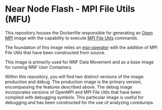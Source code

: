 # Near Node Flash - MPI File Utils (MFU)

This repository houses the Dockerfile responsible for generating an [Open
MPI](https://www.open-mpi.org) image with the capability to execute [MPI File
Utils](https://github.com/hpc/mpifileutils) commands.

The foundation of this image relies on
[mpi-operator](https://github.com/kubeflow/mpi-operator) with the addition of
MPI File Utils that have been constructed from source.

This image is primarily used for NNF Data Movement and as a base image for running NNF User Containers.

Within this repository, you will find two distinct versions of the image:
production and debug. The production image is the primary version, encompassing
the features described above. The debug image incorporates
versions of OpenMPI and MPI File Utils that have been compiled with debugging
symbols. This particular image is useful for debugging and has been constructed for the use of analyzing coredumps.
